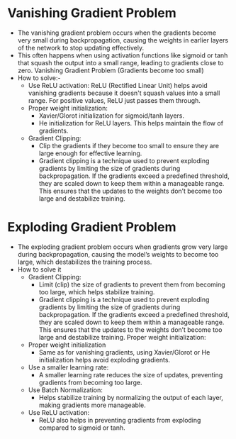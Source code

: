 # Vanishing Gradient Problem
- The vanishing gradient problem occurs when the gradients become very small during backpropagation, causing the weights in earlier layers of the network to stop updating effectively.
- This often happens when using activation functions like sigmoid or tanh that squash the output into a small range, leading to gradients close to zero.
Vanishing Gradient Problem (Gradients become too small)
- How to solve:-
  - Use ReLU activation: ReLU (Rectified Linear Unit) helps avoid vanishing gradients because it doesn't squash values into a small range. For positive values, ReLU just passes them through.
  - Proper weight initialization:
    - Xavier/Glorot initialization for sigmoid/tanh layers.
    - He initialization for ReLU layers. This helps maintain the flow of gradients.
  - Gradient Clipping:
    - Clip the gradients if they become too small to ensure they are large enough for effective learning.
    - Gradient clipping is a technique used to prevent exploding gradients by limiting the size of gradients during backpropagation. If the gradients exceed a predefined threshold, they are scaled down to keep them within a manageable range. This ensures that the updates to the weights don’t become too large and destabilize training.

# Exploding Gradient Problem 
- The exploding gradient problem occurs when gradients grow very large during backpropagation, causing the model’s weights to become too large, which destabilizes the training process.
- How to solve it
  - Gradient Clipping:
    - Limit (clip) the size of gradients to prevent them from becoming too large, which helps stabilize training.
    - Gradient clipping is a technique used to prevent exploding gradients by limiting the size of gradients during backpropagation. If the gradients exceed a predefined threshold, they are scaled down to keep them within a manageable range. This ensures that the updates to the weights don’t become too large and destabilize training.
  Proper weight initialization:
  - Proper weight initialization
    - Same as for vanishing gradients, using Xavier/Glorot or He initialization helps avoid exploding gradients.
  - Use a smaller learning rate:
    - A smaller learning rate reduces the size of updates, preventing gradients from becoming too large.
  - Use Batch Normalization:
    - Helps stabilize training by normalizing the output of each layer, making gradients more manageable.
  - Use ReLU activation:
    - ReLU also helps in preventing gradients from exploding compared to sigmoid or tanh.
